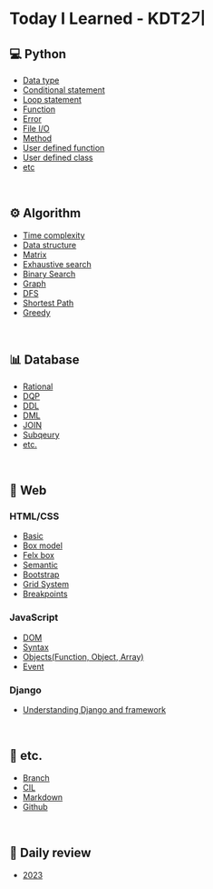 # Today I Learned - KDT2기

## 💻 Python
- [Data type](Python/data_type.md)
- [Conditional statement](Python/conditional_statement.md)
- [Loop statement](Python/loop_statement.md)
- [Function](Python/function.md)
- [Error](Python/error.md)
- [File I/O](Python/file_IO.md)
- [Method](Python/method.md)
- [User defined function](Python/user_defined_function.md)
- [User defined class](Python/user_defined_class.md)
- [etc](Python/python_etc.md)

<br>

## ⚙️ Algorithm
- [Time complexity](Algorithm/time_complexity.md)
- [Data structure](Algorithm/data_structure.md)
- [Matrix](Algorithm/2d_list.md)
- [Exhaustive search](Algorithm/exhaustive_search.md)
- [Binary Search](Algorithm/binary_search.md)
- [Graph](Algorithm/graph.md)
- [DFS](Algorithm/dfs.md)
- [Shortest Path](Algorithm/shortest_path.md)
- [Greedy](Algorithm/greedy.md)

<br>

## 📊 Database
- [Rational](DB/realational_db.md)
- [DQP](DB/DQL.md)
- [DDL](DB/DDL.md)
- [DML](DB/DML.md)
- [JOIN](DB/JOIN.md)
- [Subqeury](DB/subquery.md)
- [etc.](DB/etc.md)

<br>

## 🎨 Web
### HTML/CSS
- [Basic](Web/basic.md)
- [Box model](Web/box_model.md)
- [Felx box](Web/flexible.md)
- [Semantic](Web/semantic.md)
- [Bootstrap](Web/bootstrap.md)
- [Grid System](Web/grid_system.md)
- [Breakpoints](/TIL/Web/breakpoint.md)
### JavaScript
- [DOM](/Web/DOM.md)
- [Syntax](/Web/javascript_syntax.md)
- [Objects(Function, Object, Array)](/Web/js_objects.md)
- [Event](/Web/js_event.md)
### Django
- [Understanding Django and framework](/Web/Django.md)

<br>

## 💭 etc.
- [Branch](etc/Branch.md)
- [CIL](etc/CLI.md)
- [Markdown](etc/markdown.md)
- [Github](etc/git.md)

<br>

## 📓 Daily review
- [2023](/2023.md)